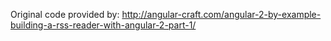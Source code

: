 Original code provided by:
http://angular-craft.com/angular-2-by-example-building-a-rss-reader-with-angular-2-part-1/